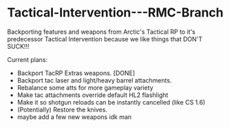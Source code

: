 # Tactical-Intervention---RMC-Branch
Backporting features and weapons from Arctic's Tactical RP to it's predecessor Tactical Intervention because we like things that DON'T SUCK!!!

Current plans:
- Backport TacRP Extras weapons. [DONE]
- Backport tac laser and light/heavy barrel attachments.
- Rebalance some atts for more gameplay variety
- Make tac attachments override default HL2 flashlight
- Make it so shotgun reloads can be instantly cancelled (like CS 1.6)
- (Potentially) Restore the knives.
- maybe add a few new weapons idk man
